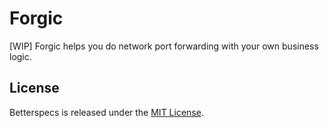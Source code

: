 # Forgic

[WIP] Forgic helps you do network port forwarding with your own business logic.

## License

Betterspecs is released under the [MIT License](http://www.opensource.org/licenses/MIT).
